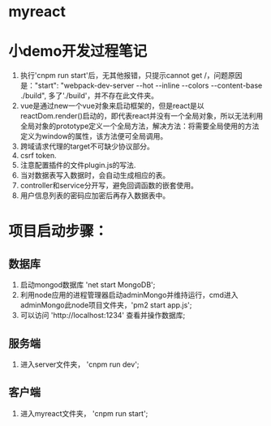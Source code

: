 # myreact
# 小demo开发过程笔记
1. 执行'cnpm run start'后，无其他报错，只提示cannot get /，问题原因是："start": "webpack-dev-server --hot --inline --colors --content-base ./build", 多了'./build'，并不存在此文件夹。
2. vue是通过new一个vue对象来启动框架的，但是react是以reactDom.render()启动的，即代表react并没有一个全局对象，所以无法利用全局对象的prototype定义一个全局方法，解决方法：将需要全局使用的方法定义为window的属性，该方法便可全局调用。
3. 跨域请求代理的target不可缺少协议部分。
4. csrf token.
5. 注意配置插件的文件plugin.js的写法.
6. 当对数据表写入数据时，会自动生成相应的表。
7. controller和service分开写，避免回调函数的嵌套使用。
8. 用户信息列表的密码应加密后再存入数据表中。


# 项目启动步骤：
## 数据库
1. 启动mongod数据库 'net start MongoDB';
2. 利用node应用的进程管理器启动adminMongo并维持运行，cmd进入adminMongo此node项目文件夹，'pm2 start app.js';
3. 可以访问 'http://localhost:1234' 查看并操作数据库;

## 服务端
1. 进入server文件夹， 'cnpm run dev';

## 客户端
1. 进入myreact文件夹， 'cnpm run start';